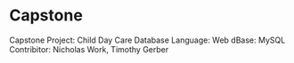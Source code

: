 # Capstone
Capstone Project: Child Day Care Database
Language: Web
dBase: MySQL
Contribitor: Nicholas Work, Timothy Gerber 
